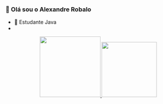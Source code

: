 ### 👋 Olá sou o Alexandre Robalo


- 🌱 Estudante Java
- 
<div align="center">
  <a href="https://github.com/alexandrerobalo">
  <img height="165em" src="https://github-readme-stats.vercel.app/api?username=alexandrerobalo&show_icons=true&theme=dark&include_all_commits=true&count_private=true"/>
  <img height="150em" src="https://github-readme-stats.vercel.app/api/top-langs/?username=alexandrerobalo&layout=compact&langs_count=7&theme=dark"/>
</div>

